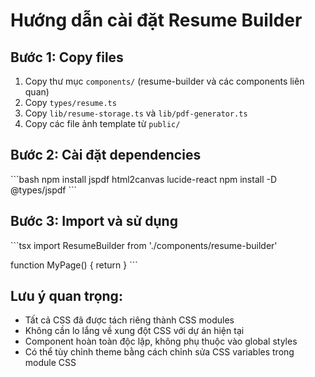 # Hướng dẫn cài đặt Resume Builder

## Bước 1: Copy files
1. Copy thư mục `components/` (resume-builder và các components liên quan)
2. Copy `types/resume.ts`
3. Copy `lib/resume-storage.ts` và `lib/pdf-generator.ts`
4. Copy các file ảnh template từ `public/`

## Bước 2: Cài đặt dependencies
\`\`\`bash
npm install jspdf html2canvas lucide-react
npm install -D @types/jspdf
\`\`\`

## Bước 3: Import và sử dụng
\`\`\`tsx
import ResumeBuilder from './components/resume-builder'

function MyPage() {
  return <ResumeBuilder />
}
\`\`\`

## Lưu ý quan trọng:
- Tất cả CSS đã được tách riêng thành CSS modules
- Không cần lo lắng về xung đột CSS với dự án hiện tại
- Component hoàn toàn độc lập, không phụ thuộc vào global styles
- Có thể tùy chỉnh theme bằng cách chỉnh sửa CSS variables trong module CSS
